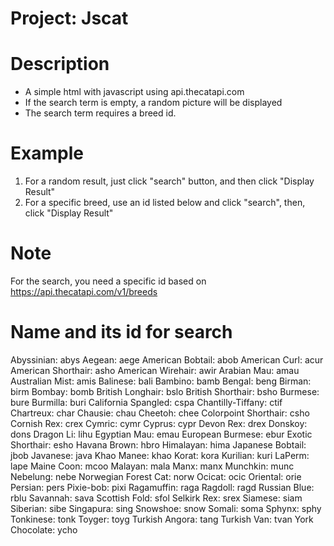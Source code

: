 # Project: Jscat

# Description

- A simple html with javascript using api.thecatapi.com
- If the search term is empty, a random picture will be displayed
- The search term requires a breed id. 

# Example

1. For a random result, just click "search" button, and then click "Display Result"
2. For a specific breed, use an id listed below and click "search", then, click "Display Result"

# Note

For the search, you need a specific id based on https://api.thecatapi.com/v1/breeds

# Name and its id for search

Abyssinian: abys
Aegean: aege
American Bobtail: abob
American Curl: acur
American Shorthair: asho
American Wirehair: awir
Arabian Mau: amau
Australian Mist: amis
Balinese: bali
Bambino: bamb
Bengal: beng
Birman: birm
Bombay: bomb
British Longhair: bslo
British Shorthair: bsho
Burmese: bure
Burmilla: buri
California Spangled: cspa
Chantilly-Tiffany: ctif
Chartreux: char
Chausie: chau
Cheetoh: chee
Colorpoint Shorthair: csho
Cornish Rex: crex
Cymric: cymr
Cyprus: cypr
Devon Rex: drex
Donskoy: dons
Dragon Li: lihu
Egyptian Mau: emau
European Burmese: ebur
Exotic Shorthair: esho
Havana Brown: hbro
Himalayan: hima
Japanese Bobtail: jbob
Javanese: java
Khao Manee: khao
Korat: kora
Kurilian: kuri
LaPerm: lape
Maine Coon: mcoo
Malayan: mala
Manx: manx
Munchkin: munc
Nebelung: nebe
Norwegian Forest Cat: norw
Ocicat: ocic
Oriental: orie
Persian: pers
Pixie-bob: pixi
Ragamuffin: raga
Ragdoll: ragd
Russian Blue: rblu
Savannah: sava
Scottish Fold: sfol
Selkirk Rex: srex
Siamese: siam
Siberian: sibe
Singapura: sing
Snowshoe: snow
Somali: soma
Sphynx: sphy
Tonkinese: tonk
Toyger: toyg
Turkish Angora: tang
Turkish Van: tvan
York Chocolate: ycho

